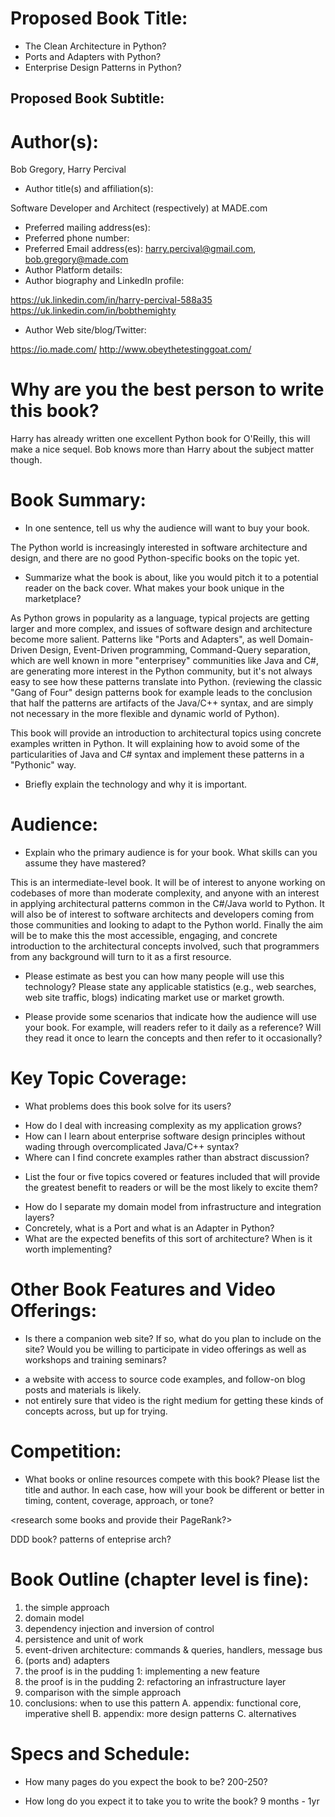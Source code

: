 # Proposed Book Title:

* The Clean Architecture in Python?
* Ports and Adapters with Python?
* Enterprise Design Patterns in Python?

## Proposed Book Subtitle: 



# Author(s): 

Bob Gregory, Harry Percival

* Author title(s) and affiliation(s):

Software Developer and Architect (respectively) at MADE.com

* Preferred mailing address(es): 
* Preferred phone number: 
* Preferred Email address(es):  harry.percival@gmail.com, bob.gregory@made.com
* Author Platform details:
* Author biography and LinkedIn profile: 

https://uk.linkedin.com/in/harry-percival-588a35
https://uk.linkedin.com/in/bobthemighty

* Author Web site/blog/Twitter: 

https://io.made.com/
http://www.obeythetestinggoat.com/


# Why are you the best person to write this book?

Harry has already written one excellent Python book for O'Reilly,  this will make a nice sequel.
Bob knows more than Harry about the subject matter though.


# Book Summary:

* In one sentence, tell us why the audience will want to buy your book.

The Python world is increasingly interested in software architecture and design, and there are no good Python-specific books on the topic yet.


* Summarize what the book is about, like you would pitch it to a potential reader on the back cover.  What makes your book unique in the marketplace?

As Python grows in popularity as a language, typical projects are getting larger and more complex, and issues of software design and architecture become more salient.  Patterns like "Ports and Adapters", as well Domain-Driven Design, Event-Driven programming, Command-Query separation, which are well known in more "enterprisey" communities like Java and C#, are generating more interest in the Python community, but it's not always easy to see how these patterns translate into Python.  (reviewing the classic "Gang of Four" design patterns book for example leads to the conclusion that half the patterns are artifacts of the Java/C++ syntax, and are simply not necessary in the more flexible and dynamic world of Python).

This book will provide an introduction to architectural topics using concrete examples written in Python. It will explaining how to avoid some of the particularities of Java and C# syntax and implement these patterns in a "Pythonic" way.


* Briefly explain the technology and why it is important.


# Audience:

* Explain who the primary audience is for your book. What skills can you assume they have mastered?

This is an intermediate-level book.  It will be of interest to anyone working on codebases of more than moderate complexity, and anyone with an interest in applying architectural patterns common in the C#/Java world to Python.  It will also be of interest to software architects and developers coming from those communities and looking to adapt to the Python world.  Finally the aim will be to make this the most accessible, engaging, and concrete introduction to the architectural concepts involved, such that programmers from any background will turn to it as a first resource.

* Please estimate as best you can how many people will use this technology? Please state any applicable statistics (e.g., web searches, web site traffic, blogs) indicating market use or market growth.


* Please provide some scenarios that indicate how the audience will use your book. For example, will readers refer to it daily as a reference? Will they read it once to learn the concepts and then refer to it occasionally?


# Key Topic Coverage:

* What problems does this book solve for its users?

- How do I deal with increasing complexity as my application grows?
- How can I learn about enterprise software design principles without wading through overcomplicated Java/C++ syntax?
- Where can I find concrete examples rather than abstract discussion?

* List the four or five topics covered or features included that will provide the greatest benefit to readers or will be the most likely to excite them? 

- How do I separate my domain model from infrastructure and integration layers?
- Concretely, what is a Port and what is an Adapter in Python?
- What are the expected benefits of this sort of architecture?  When is it worth implementing?


# Other Book Features and Video Offerings:

* Is there a companion web site? If so, what do you plan to include on the site? Would you be willing to participate in video offerings as well as workshops and training seminars?

- a website with access to source code examples, and follow-on blog posts and materials is likely.
- not entirely sure that video is the right medium for getting these kinds of concepts across, but up for trying.



# Competition:

* What books or online resources compete with this book? Please list the title and author. In each case, how will your book be different or better in timing, content, coverage, approach, or tone?

<research some books and provide their PageRank?>

DDD book?
patterns of enteprise arch?



# Book Outline (chapter level is fine):

1. the simple approach
2. domain model
3. dependency injection and inversion of control
4. persistence and unit of work
5. event-driven architecture: commands & queries, handlers, message bus
6. (ports and) adapters
7. the proof is in the pudding 1: implementing a new feature
8. the proof is in the pudding 2: refactoring an infrastructure layer
9. comparison with the simple approach
10. conclusions: when to use this pattern
A. appendix: functional core, imperative shell
B. appendix: more design patterns
C. alternatives




# Specs and Schedule:

* How many pages do you expect the book to be?
200-250?

* How long do you expect it to take you to write the book?
9 months - 1yr
